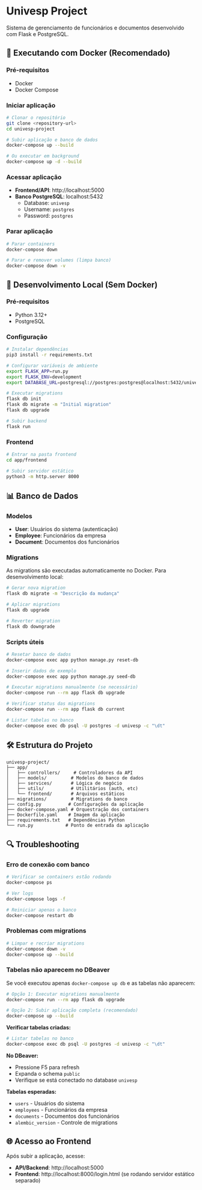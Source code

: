 # Univesp Project

Sistema de gerenciamento de funcionários e documentos desenvolvido com Flask e PostgreSQL.

## 🚀 Executando com Docker (Recomendado)

### Pré-requisitos
- Docker
- Docker Compose

### Iniciar aplicação
```bash
# Clonar o repositório
git clone <repository-url>
cd univesp-project

# Subir aplicação e banco de dados
docker-compose up --build

# Ou executar em background
docker-compose up -d --build
```

### Acessar aplicação
- **Frontend/API**: http://localhost:5000
- **Banco PostgreSQL**: localhost:5432
  - Database: `univesp`
  - Username: `postgres`
  - Password: `postgres`

### Parar aplicação
```bash
# Parar containers
docker-compose down

# Parar e remover volumes (limpa banco)
docker-compose down -v
```

## 🔧 Desenvolvimento Local (Sem Docker)

### Pré-requisitos
- Python 3.12+
- PostgreSQL

### Configuração
```bash
# Instalar dependências
pip3 install -r requirements.txt

# Configurar variáveis de ambiente
export FLASK_APP=run.py
export FLASK_ENV=development
export DATABASE_URL=postgresql://postgres:postgres@localhost:5432/univesp

# Executar migrations
flask db init
flask db migrate -m "Initial migration"
flask db upgrade

# Subir backend
flask run
```

### Frontend
```bash
# Entrar na pasta frontend
cd app/frontend

# Subir servidor estático
python3 -m http.server 8000
```

## 📊 Banco de Dados

### Modelos
- **User**: Usuários do sistema (autenticação)
- **Employee**: Funcionários da empresa
- **Document**: Documentos dos funcionários

### Migrations
As migrations são executadas automaticamente no Docker. Para desenvolvimento local:

```bash
# Gerar nova migration
flask db migrate -m "Descrição da mudança"

# Aplicar migrations
flask db upgrade

# Reverter migration
flask db downgrade
```

### Scripts úteis
```bash
# Resetar banco de dados
docker-compose exec app python manage.py reset-db

# Inserir dados de exemplo
docker-compose exec app python manage.py seed-db

# Executar migrations manualmente (se necessário)
docker-compose run --rm app flask db upgrade

# Verificar status das migrations
docker-compose run --rm app flask db current

# Listar tabelas no banco
docker-compose exec db psql -U postgres -d univesp -c "\dt"
```

## 🛠️ Estrutura do Projeto

```
univesp-project/
├── app/
│   ├── controllers/     # Controladores da API
│   ├── models/         # Modelos do banco de dados
│   ├── services/       # Lógica de negócio
│   ├── utils/          # Utilitários (auth, etc)
│   └── frontend/       # Arquivos estáticos
├── migrations/         # Migrations do banco
├── config.py          # Configurações da aplicação
├── docker-compose.yaml # Orquestração dos containers
├── Dockerfile.yaml    # Imagem da aplicação
├── requirements.txt   # Dependências Python
└── run.py            # Ponto de entrada da aplicação
```

## 🔍 Troubleshooting

### Erro de conexão com banco
```bash
# Verificar se containers estão rodando
docker-compose ps

# Ver logs
docker-compose logs -f

# Reiniciar apenas o banco
docker-compose restart db
```

### Problemas com migrations
```bash
# Limpar e recriar migrations
docker-compose down -v
docker-compose up --build
```

### Tabelas não aparecem no DBeaver
Se você executou apenas `docker-compose up db` e as tabelas não aparecem:

```bash
# Opção 1: Executar migrations manualmente
docker-compose run --rm app flask db upgrade

# Opção 2: Subir aplicação completa (recomendado)
docker-compose up --build
```

**Verificar tabelas criadas:**
```bash
# Listar tabelas no banco
docker-compose exec db psql -U postgres -d univesp -c "\dt"
```

**No DBeaver:**
- Pressione F5 para refresh
- Expanda o schema `public`
- Verifique se está conectado no database `univesp`

**Tabelas esperadas:**
- `users` - Usuários do sistema
- `employees` - Funcionários da empresa  
- `documents` - Documentos dos funcionários
- `alembic_version` - Controle de migrations

## 🌐 Acesso ao Frontend

Após subir a aplicação, acesse:
- **API/Backend**: http://localhost:5000
- **Frontend**: http://localhost:8000/login.html (se rodando servidor estático separado)